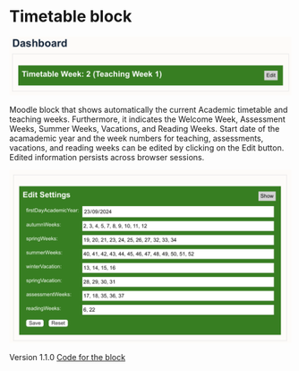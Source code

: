 # Timetable block

![Image that shows the timetable block on the dashboard](img/timetable.png)

Moodle block that shows automatically the current Academic timetable and teaching weeks. Furthermore, it indicates the Welcome Week, Assessment Weeks, Summer Weeks, Vacations, and Reading Weeks. Start date of the acamademic year and the week numbers for teaching, assessments, vacations, and reading weeks can be edited by clicking on the Edit button. Edited information persists across browser sessions.

![Image that shows editing the links](img/timetable_edit.png)

Version 1.1.0 [Code for the block](timetableweek.html)
